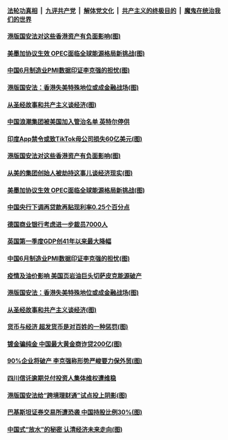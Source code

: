 ####  [法轮功真相](../../../../basic/blob/master/README.md?t=07020502) &nbsp;|&nbsp; [九评共产党](../../../../9ping.md/blob/master/README.md?t=07020502) &nbsp;|&nbsp; [解体党文化](../../../../jtdwh.md/blob/master/README.md?t=07020502)  &nbsp;|&nbsp; [共产主义的终极目的](../../../../gczydzjmd.md/blob/master/README.md?t=07020502) &nbsp;|&nbsp; [魔鬼在统治我们的世界](../../../../mgztzwmdsj.md/blob/master/README.md?t=07020502) 

#### [港版国安法对这些香港资产有负面影响(图)](../pages/p5/938357.md?t=07020502) 

#### [美墨加协议生效 OPEC面临全球能源格局新挑战(图)](../pages/p5/938340.md?t=07020502) 


#### [中国6月制造业PMI数据印证李克强的担忧(图)](../pages/p5/938245.md?t=07020502) 

#### [港版国安法：香港失美特殊地位或成金融战场(图)](../pages/p5/938230.md?t=07020502) 

#### [从圣经故事和共产主义谈经济(图)](../pages/p5/938133.md?t=07020502) 

#### [中国浪潮集团被美国加入管治名单 英特尔停供](../pages/p5/938365.md?t=07020502) 

#### [印度App禁令或致TikTok母公司损失60亿美元(图)](../pages/p5/938364.md?t=07020502) 

#### [港版国安法对这些香港资产有负面影响(图)](../pages/p5/938357.md?t=07020502) 

#### [从美的集团创始人被劫持这事儿谈经济现实(图)](../pages/p5/938344.md?t=07020502) 

#### [美墨加协议生效 OPEC面临全球能源格局新挑战(图)](../pages/p5/938340.md?t=07020502) 


#### [中国央行下调再贷款再贴现利率0.25个百分点](../pages/p5/938264.md?t=07020502) 

#### [德国商业银行考虑进一步裁员7000人](../pages/p5/938262.md?t=07020502) 

#### [英国第一季度GDP创41年以来最大降幅](../pages/p5/938261.md?t=07020502) 

#### [中国6月制造业PMI数据印证李克强的担忧(图)](../pages/p5/938245.md?t=07020502) 

#### [疫情及油价影响 美国页岩油巨头切萨皮克能源破产](../pages/p5/938232.md?t=07020502) 

#### [港版国安法：香港失美特殊地位或成金融战场(图)](../pages/p5/938230.md?t=07020502) 

#### [从圣经故事和共产主义谈经济(图)](../pages/p5/938133.md?t=07020502) 

#### [货币与经济 超发货币是对百姓的一种惩罚(图)](../pages/p5/938130.md?t=07020502) 

#### [镀金骗纯金 中国最大黄金商诈贷200亿(图)](../pages/p5/938160.md?t=07020502) 

#### [90%企业将破产 李克强称形势严峻要力保外贸(图)](../pages/p5/938142.md?t=07020502) 

#### [四川信讬逾期兑付投资人集体维权遭维稳](../pages/p5/938159.md?t=07020502) 

#### [港版国安法给“跨境理财通”试点投上阴影(图)](../pages/p5/938156.md?t=07020502) 

#### [巴基斯坦证券交易所遭恐袭 中国持股比例30%(图)](../pages/p5/938118.md?t=07020502) 

#### [中国式“放水”的秘密 认清经济未来走向(图)](../pages/p5/938113.md?t=07020502) 

